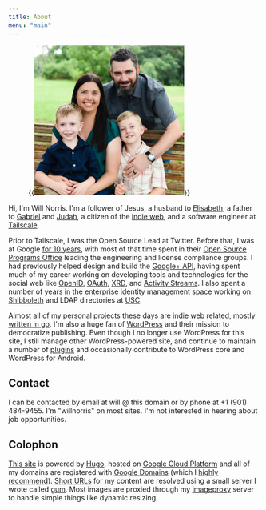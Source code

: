 ```yaml
---
title: About
menu: "main"
---
```

<figure class="alignright">
  {{<img src="norris-family-2022.jpg" alt="Norris Family" width="300" height="300" class="u-photo photo">}}
</figure>

Hi, I'm Will Norris.
I'm a follower of Jesus, a husband to [Elisabeth][], a father to [Gabriel][] and [Judah][],
a citizen of the [indie web][], and a software engineer at [Tailscale][].

Prior to Tailscale, I was the Open Source Lead at Twitter.
Before that, I was at Google [for 10 years][], with most of that time spent in
their [Open Source Programs Office][] leading the engineering and license compliance groups.
I had previously helped design and build the [Google+ API][],
having spent much of my career working on developing tools and technologies for the social web like
[OpenID][], [OAuth][], [XRD][], and [Activity Streams][].
I also spent a number of years in the enterprise identity management space
working on [Shibboleth][] and LDAP directories at [USC][].

Almost all of my personal projects these days are [indie web][] related, mostly [written in go][].
I'm also a huge fan of [WordPress][] and their mission to democratize publishing.
Even though I no longer use WordPress for this site, I still manage other WordPress-powered site, 
and continue to maintain a number of [plugins][] and occasionally contribute to WordPress core and WordPress for Android.

## Contact ##

I can be contacted by email at will @ this domain or by phone at +1 (901) 484-9455.
I'm "willnorris" on most sites.
I'm not interested in hearing about job opportunities.

[Elisabeth]: https://notsoserendipitous.com/
[Gabriel]: https://gabenorris.com/
[Judah]: https://judahnorris.com/
[indie web]: https://indieweb.org/
[Tailscale]: https://tailscale.com/
[for 10 years]: /2020/09/leaving-google/
[Open Source Programs Office]: https://opensource.google/
[Google+ API]: https://en.wikipedia.org/wiki/Google+
[OpenID]: https://openid.net/
[OAuth]: https://oauth.net/
[XRD]: http://docs.oasis-open.org/xri/xrd/v1.0/xrd-1.0.html
[Activity Streams]: https://activitystrea.ms/
[Shibboleth]: https://shibboleth.net/
[USC]: https://www.usc.edu/
[written in go]: /go/
[WordPress]: https://wordpress.org/
[plugins]: https://profiles.wordpress.org/willnorris


## Colophon ##

[This site][] is powered by [Hugo][], hosted on [Google Cloud Platform][] 
and all of my domains are registered with [Google Domains][] (which I [highly recommend][]).
[Short URLs][] for my content are resolved using a small server I wrote called [gum][].
Most images are proxied through my [imageproxy][] server to handle simple things like dynamic resizing.

[This site]: https://github.com/willnorris/willnorris.com
[Hugo]: https://gohugo.io
[Google Cloud Platform]: https://www.google.com/cloud
[Google Domains]: https://www.google.com/domains
[highly recommend]: /2014/06/google-domains
[Short URLs]: /wiki/shorturls
[gum]: /go/gum
[imageproxy]: /go/imageproxy
